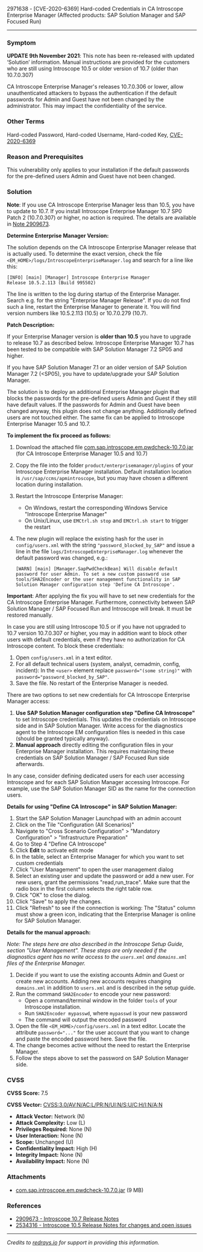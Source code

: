 2971638 - [CVE-2020-6369] Hard-coded Credentials in CA Introscope Enterprise Manager (Affected products: SAP Solution Manager and SAP Focused Run)

---

### Symptom

**UPDATE 9th November 2021**: This note has been re-released with updated ‘Solution’ information. Manual instructions are provided for the customers who are still using Introscope 10.5 or older version of 10.7 (older than 10.7.0.307)

CA Introscope Enterprise Manager's releases 10.7.0.306 or lower, allow unauthenticated attackers to bypass the authentication if the default passwords for Admin and Guest have not been changed by the administrator. This may impact the confidentiality of the service.

### Other Terms

Hard-coded Password, Hard-coded Username, Hard-coded Key, [CVE-2020-6369](https://cve.mitre.org/cgi-bin/cvename.cgi?name=CVE-2020-6369)

### Reason and Prerequisites

This vulnerability only applies to your installation if the default passwords for the pre-defined users Admin and Guest have not been changed.

### Solution

**Note**: If you use CA Introscope Enterprise Manager less than 10.5, you have to update to 10.7. If you install Introscope Enterprise Manager 10.7 SP0 Patch 2 (10.7.0.307) or higher, no action is required. The details are available in [Note 2909673](https://me.sap.com/notes/2909673).

**Determine Enterprise Manager Version:**

The solution depends on the CA Introscope Enterprise Manager release that is actually used. To determine the exact version, check the file `<EM_HOME>/logs/IntroscopeEnterpriseManager.log` and search for a line like this:

```
[INFO] [main] [Manager] Introscope Enterprise Manager Release 10.5.2.113 (Build 995502)
```

The line is written to the log during startup of the Enterprise Manager. Search e.g. for the string "Enterprise Manager Release". If you do not find such a line, restart the Enterprise Manager to generate it. You will find version numbers like 10.5.2.113 (10.5) or 10.7.0.279 (10.7).

**Patch Description:**

If your Enterprise Manager version is **older than 10.5** you have to upgrade to release 10.7 as described below. Introscope Enterprise Manager 10.7 has been tested to be compatible with SAP Solution Manager 7.2 SP05 and higher.

If you have SAP Solution Manager 7.1 or an older version of SAP Solution Manager 7.2 (<SP05), you have to update/upgrade your SAP Solution Manager.

The solution is to deploy an additional Enterprise Manager plugin that blocks the passwords for the pre-defined users Admin and Guest if they still have default values. If the passwords for Admin and Guest have been changed anyway, this plugin does not change anything. Additionally defined users are not touched either. The same fix can be applied to Introscope Enterprise Manager 10.5 and 10.7.

**To implement the fix proceed as follows:**

1. Download the attached file [com.sap.introscope.em.pwdcheck-10.7.0.jar](https://userapps.support.sap.com/sap/support/sapnotes/public/services/attachment.htm?iv_key=002075125800001802372020&iv_version=0007&iv_guid=00109B36BCAE1EDB8192598A01A200E2) (for CA Introscope Enterprise Manager 10.5 and 10.7)
2. Copy the file into the folder `product/enterprisemanager/plugins` of your Introscope Enterprise Manager installation. Default installation location is `/usr/sap/ccms/apmintroscope`, but you may have chosen a different location during installation.
3. Restart the Introscope Enterprise Manager:
    - On Windows, restart the corresponding Windows Service "Introscope Enterprise Manager"
    - On Unix/Linux, use `EMCtrl.sh stop` and `EMCtrl.sh start` to trigger the restart
4. The new plugin will replace the existing hash for the user in `config/users.xml` with the string `"password_blocked_by_SAP"` and issue a line in the file `logs/IntroscopeEnterpriseManager.log` whenever the default password was changed, e.g.:

    ```
    [WARN] [main] [Manager.SapPwdCheckBean] Will disable default password for user Admin. To set a new custom password use tools/SHA2Encoder or the user management functionality in SAP Solution Manager configuration step 'Define CA Introscope'.
    ```

**Important**: After applying the fix you will have to set new credentials for the CA Introscope Enterprise Manager. Furthermore, connectivity between SAP Solution Manager / SAP Focused Run and Introscope will break. It must be restored manually.

In case you are still using Introscope 10.5 or if you have not upgraded to 10.7 version 10.7.0.307 or higher, you may in addition want to block other users with default credentials, even if they have no authorization for CA Introscope content. To block these credentials:

1. Open `config/users.xml` in a text editor.
2. For all default technical users (system, analyst, cemadmin, config, incident): In the `<user>` element replace `password="(some string)"` with `password="password_blocked_by_SAP"`.
3. Save the file. No restart of the Enterprise Manager is needed.

There are two options to set new credentials for CA Introscope Enterprise Manager access:

1. **Use SAP Solution Manager configuration step "Define CA Introscope"** to set Introscope credentials. This updates the credentials on Introscope side and in SAP Solution Manager. Write access for the diagnostics agent to the Introscope EM configuration files is needed in this case (should be granted typically anyway).
2. **Manual approach** directly editing the configuration files in your Enterprise Manager installation. This requires maintaining these credentials on SAP Solution Manager / SAP Focused Run side afterwards.

In any case, consider defining dedicated users for each user accessing Introscope and for each SAP Solution Manager accessing Introscope. For example, use the SAP Solution Manager SID as the name for the connection users.

**Details for using "Define CA Introscope" in SAP Solution Manager:**

1. Start the SAP Solution Manager Launchpad with an admin account
2. Click on the Tile "Configuration (All Scenarios)"
3. Navigate to "Cross Scenario Configuration" > "Mandatory Configuration" > "Infrastructure Preparation"
4. Go to Step 4 "Define CA Introscope"
5. Click **Edit** to activate edit mode
6. In the table, select an Enterprise Manager for which you want to set custom credentials
7. Click "User Management" to open the user management dialog
8. Select an existing user and update the password or add a new user. For new users, grant the permissions "read,run_trace". Make sure that the radio box in the first column selects the right table row.
9. Click "OK" to close the dialog.
10. Click "Save" to apply the changes.
11. Click "Refresh" to see if the connection is working: The "Status" column must show a green icon, indicating that the Enterprise Manager is online for SAP Solution Manager.

**Details for the manual approach:**

*Note: The steps here are also described in the Introscope Setup Guide, section "User Management". These steps are only needed if the diagnostics agent has no write access to the `users.xml` and `domains.xml` files of the Enterprise Manager.*

1. Decide if you want to use the existing accounts Admin and Guest or create new accounts. Adding new accounts requires changing `domains.xml` in addition to `users.xml` and is described in the setup guide.
2. Run the command `SHA2Encoder` to encode your new password:
    - Open a command/terminal window in the folder `tools` of your Introscope installation.
    - Run `SHA2Encoder mypasswd`, where `mypasswd` is your new password
    - The command will output the encoded password
3. Open the file `<EM_HOME>/config/users.xml` in a text editor. Locate the attribute `password="..."` for the user account that you want to change and paste the encoded password here. Save the file.
4. The change becomes active without the need to restart the Enterprise Manager.
5. Follow the steps above to set the password on SAP Solution Manager side.

### CVSS

**CVSS Score:** 7.5

**CVSS Vector:** [CVSS:3.0/AV:N/AC:L/PR:N/UI:N/S:U/C:H/I:N/A:N](https://nvd.nist.gov/vuln-metrics/cvss/v3-calculator)

- **Attack Vector:** Network (N)
- **Attack Complexity:** Low (L)
- **Privileges Required:** None (N)
- **User Interaction:** None (N)
- **Scope:** Unchanged (U)
- **Confidentiality Impact:** High (H)
- **Integrity Impact:** None (N)
- **Availability Impact:** None (N)

### Attachments

- [com.sap.introscope.em.pwdcheck-10.7.0.jar](https://userapps.support.sap.com/sap/support/sapnotes/public/services/attachment.htm?iv_key=002075125800001802372020&iv_version=0007&iv_guid=00109B36BCAE1EDB8192598A01A200E2) (9 MB)

### References

- [2909673 - Introscope 10.7 Release Notes](https://me.sap.com/notes/2909673)
- [2534316 - Introscope 10.5 Release Notes for changes and open issues](https://me.sap.com/notes/2534316)

---

*Credits to [redrays.io](https://redrays.io) for support in providing this information.*